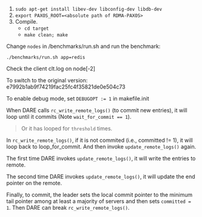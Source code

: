 1. `sudo apt-get install libev-dev libconfig-dev libdb-dev`
2. `export PAXOS_ROOT=<absolute path of RDMA-PAXOS>`
3. Compile.
   - `cd target`
   - `make clean; make`

Change `nodes` in /benchmarks/run.sh and run the benchmark:
```
./benchmarks/run.sh app=redis
```

Check the client clt.log on node[-2]

To switch to the original version: e7992b1ab9f74219fac25fc4f35821de0e504c73

To enable debug mode, set `DEBUGOPT := 1` in makefile.init

When DARE calls `rc_write_remote_logs()` (to commit new entries), it will loop until it commits (Note `wait_for_commit == 1`).

> Or it has looped for `threshold` times.

In `rc_write_remote_logs()`, if it is not commited (i.e., committed != 1), it will loop back to loop_for_commit.
And then invoke `update_remote_logs()` again.

The first time DARE invokes `update_remote_logs()`, it will write the entries to remote.

The second time DARE invokes `update_remote_logs()`, it will update the end pointer on the remote.

Finally, to commit, the leader sets the local commit pointer to the minimum tail pointer among at
least a majority of servers and then sets `committed = 1`. Then DARE can break `rc_write_remote_logs()`.
